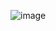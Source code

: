 ![image](https://user-images.githubusercontent.com/62060867/133321607-e92c682b-35bd-4c77-939b-9059600b6d62.png)
